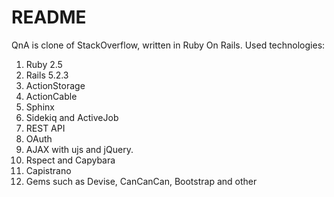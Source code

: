 # README

QnA is clone of StackOverflow, written in Ruby On Rails. Used technologies:

1. Ruby 2.5
2. Rails 5.2.3
3. ActionStorage
4. ActionCable
5. Sphinx
6. Sidekiq and ActiveJob
7. REST API
8. OAuth
9. AJAX with ujs and jQuery.
10. Rspect and Capybara
11. Capistrano
10. Gems such as Devise, CanCanCan, Bootstrap and other
